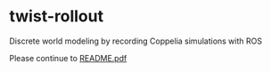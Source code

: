 # twist-rollout

Discrete world modeling by recording Coppelia simulations with ROS

Please continue to [README.pdf](./README.pdf)
